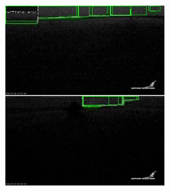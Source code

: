 ![20200726-222057-225102](in/20200726/20200726-222057-225102_0_.jpg)
![20200727-013037-020042](in/20200727/20200727-013037-020042_0_.jpg)
